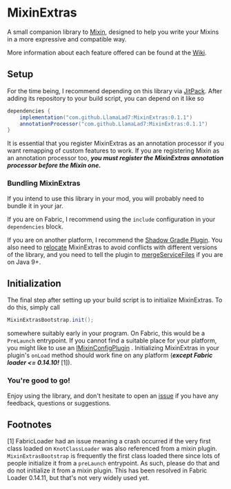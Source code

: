 # MixinExtras

A small companion library to [Mixin](https://github.com/SpongePowered/Mixin/), designed to help you write your Mixins in
a more expressive and compatible way.

More information about each feature offered can be found at the [Wiki](https://github.com/LlamaLad7/MixinExtras/wiki).

## Setup

For the time being, I recommend depending on this library via [JitPack](https://jitpack.io/). After adding its
repository to your build script, you can depend on it like so

```gradle
dependencies {
    implementation("com.github.LlamaLad7:MixinExtras:0.1.1")
    annotationProcessor("com.github.LlamaLad7:MixinExtras:0.1.1")
}
```

It is essential that you register MixinExtras as an annotation processor if you want remapping of custom features to
work. If you are registering Mixin as an annotation processor too, ***you must register the MixinExtras annotation
processor before the Mixin one.***

### Bundling MixinExtras

If you intend to use this library in your mod, you will probably need to bundle it in your jar.

If you are on Fabric, I recommend using the `include` configuration in your `dependencies` block.

If you are on another platform, I recommend the [Shadow Gradle Plugin](https://imperceptiblethoughts.com/shadow/). You
also need to [relocate](https://imperceptiblethoughts.com/shadow/configuration/relocation/) MixinExtras to
avoid conflicts with different versions of the library, and you need to tell the plugin
to [mergeServiceFiles](https://imperceptiblethoughts.com/shadow/configuration/merging/#merging-service-descriptor-files)
if you are on Java 9+.

## Initialization

The final step after setting up your build script is to initialize MixinExtras. To do this, simply call

```java
MixinExtrasBootstrap.init();
```

somewhere suitably early in your program. On Fabric, this would be a `PreLaunch` entrypoint. If you cannot find a
suitable place for your platform, you might like to use
an [IMixinConfigPlugin](https://github.com/SpongePowered/Mixin/blob/master/src/main/java/org/spongepowered/asm/mixin/extensibility/IMixinConfigPlugin.java)
. Initializing MixinExtras in your plugin's `onLoad` method should work fine on any platform (***except Fabric loader <=
0.14.10!*** [1]).

### You're good to go!

Enjoy using the library, and don't hesitate to open an [issue](https://github.com/LlamaLad7/MixinExtras/issues) if you
have any feedback, questions or suggestions.

## Footnotes

[1] FabricLoader had an issue meaning a crash occurred if the very first class loaded on `KnotClassLoader` was also
referenced from a mixin plugin. `MixinExtrasBootstrap` is frequently the first class loaded there since lots of people
initialize it from a `preLaunch` entrypoint. As such, please do that and do not initialize it from a mixin plugin. This
has been resolved in Fabric Loader 0.14.11, but that's not very widely used yet.
